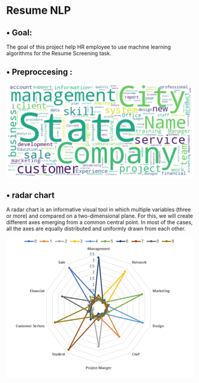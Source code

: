 #    Resume NLP

## • Goal:

 The goal of this project help HR employee to use machine learning algorithms for the Resume Screening task.

 
## • Preproccesing :

<img src="https://github.com/hanaaalqarni5/Resume_NLP/blob/main/Visulization.png" width="500"/>






## • radar chart 
A radar chart is an informative visual tool in which multiple variables (three or more) and compared on a two-dimensional plane. For this, we will create different axes emerging from a common central point. In most of the cases, all the axes are equally distributed and uniformly drawn from each other.


<img src="https://github.com/hanaaalqarni5/Resume_NLP/blob/main/chart.png" width="500"/>


